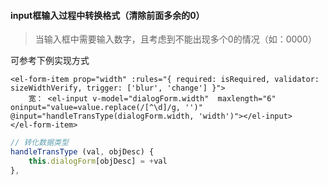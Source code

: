 #### input框输入过程中转换格式（清除前面多余的0）

> 当输入框中需要输入数字，且考虑到不能出现多个0的情况（如：0000）

可参考下例实现方式

```vue
<el-form-item prop="width" :rules="{ required: isRequired, validator: sizeWidthVerify, trigger: ['blur', 'change'] }">
    宽： <el-input v-model="dialogForm.width"  maxlength="6" oninput="value=value.replace(/[^\d]/g, '')" @input="handleTransType(dialogForm.width, 'width')"></el-input>
</el-form-item>
```



```js
// 转化数据类型
handleTransType (val, objDesc) {
    this.dialogForm[objDesc] = +val
},
```

